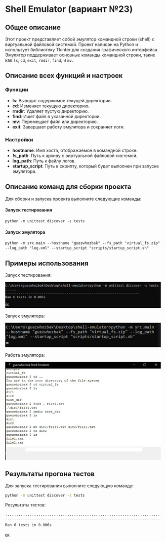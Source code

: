  # Shell Emulator (вариант №23)

## Общее описание

Этот проект представляет собой эмулятор командной строки (shell) с виртуальной файловой системой. Проект написан на Python и использует библиотеку Tkinter для создания графического интерфейса. Эмулятор поддерживает основные команды командной строки, такие как `ls`, `cd`, `exit`, `rmdir`, `find`, и `mv`.

## Описание всех функций и настроек

### Функции

- **ls**: Выводит содержимое текущей директории.
- **cd**: Изменяет текущую директорию.
- **rmdir**: Удаляет пустую директорию.
- **find**: Ищет файл в указанной директории.
- **mv**: Перемещает файл или директорию.
- **exit**: Завершает работу эмулятора и сохраняет логи.

### Настройки

- **hostname**: Имя хоста, отображаемое в командной строке.
- **fs_path**: Путь к архиву с виртуальной файловой системой.
- **log_path**: Путь к файлу логов.
- **startup_script**: Путь к скрипту, который будет выполнен при запуске эмулятора.

## Описание команд для сборки проекта

Для сборки и запуска проекта выполните следующие команды:

#### Запуск тестирования
```
python -m unittest discover -s tests
```
#### Запуск эмулятора
```
python -m src.main --hostname "guezwhozbak" --fs_path "virtual_fs.zip" --log_path "log.xml" --startup_script "scripts/startup_script.sh"
```
## Примеры использования

Запуск тестирования:

![image](https://github.com/guezwhozbak/configuration-upravlation/blob/main/homework1/screenshots/hw1_2.jpg)

Запуск эмулятора:

![image](https://github.com/guezwhozbak/configuration-upravlation/blob/main/homework1/screenshots/hw1_1.jpg)

Работа эмулятора:

![image](https://github.com/guezwhozbak/configuration-upravlation/blob/main/homework1/screenshots/hw1_3.jpg)
## Результаты прогона тестов

Для запуска тестирования выполните следующую команду:
```sh
python -m unittest discover -s tests
```
Результаты тестов:
```sh
.......................................................................
----------------------------------------------------------------------
Ran 6 tests in 0.006s

OK
```
